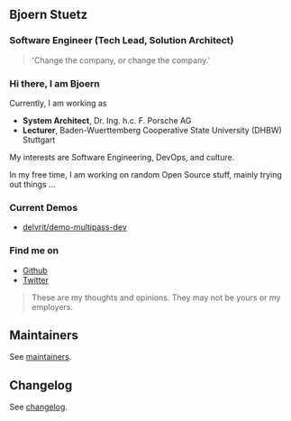 ## Bjoern Stuetz

### Software Engineer (Tech Lead, Solution Architect)

> 'Change the company, or change the company.'

### Hi there, I am Bjoern

Currently, I am working as

-   **System Architect**, Dr. Ing. h.c. F. Porsche AG
-   **Lecturer**, Baden-Wuerttemberg Cooperative State University (DHBW) Stuttgart

My interests are Software Engineering, DevOps, and culture.

In my free time, I am working on random Open Source stuff, mainly trying out things ...

### Current Demos

-   [delvrit/demo-multipass-dev](https://github.com/delvrit/demo-multipass-dev)

### Find me on

-   [Github](https://github.com/ybiyrit)
-   [Twitter](https://twitter.com/bjoernstuetz)

> These are my thoughts and opinions. They may not be yours or my employers.

## Maintainers

See [maintainers](MAINTAINERS.md).

## Changelog

See [changelog](CHANGELOG.md).
